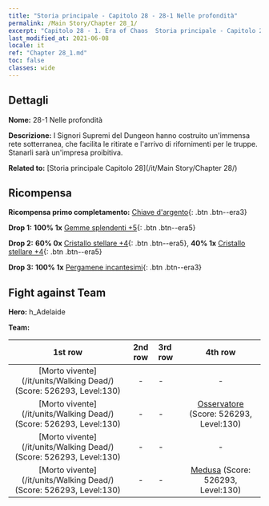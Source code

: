 ```yaml
---
title: "Storia principale - Capitolo 28 - 28-1 Nelle profondità"
permalink: /Main Story/Chapter 28_1/
excerpt: "Capitolo 28 - 1. Era of Chaos  Storia principale - Capitolo 28_1. 28-1 Nelle profondità"
last_modified_at: 2021-06-08
locale: it
ref: "Chapter 28_1.md"
toc: false
classes: wide
---
```


## Dettagli

 **Nome:** 28-1 Nelle profondità

 **Descrizione:** I Signori Supremi del Dungeon hanno costruito un'immensa rete sotterranea, che facilita le ritirate e l'arrivo di rifornimenti per le truppe. Stanarli sarà un'impresa proibitiva.

 **Related to:** [Storia principale Capitolo 28](/it/Main Story/Chapter 28/)

## Ricompensa

 **Ricompensa primo completamento:** [Chiave d'argento](/ItemsIT/con_693/){: .btn .btn--era3}

 **Drop 1:** **100% 1x** [Gemme splendenti +5](/ItemsIT/mat_100/){: .btn .btn--era5}

 **Drop 2:** **60% 0x** [Cristallo stellare +4](/ItemsIT/mat_94/){: .btn .btn--era5}, **40% 1x** [Cristallo stellare +4](/ItemsIT/mat_94/){: .btn .btn--era5}

 **Drop 3:** **100% 1x** [Pergamene incantesimi](/ItemsIT/con_694/){: .btn .btn--era3}


## Fight against Team
 **Hero:** h_Adelaide

 **Team:**


  | 1st row | 2nd row | 3rd row | 4th row |
  |:----:|:----:|:----|:----:|
  | [Morto vivente](/it/units/Walking Dead/) (Score: 526293, Level:130)  | - | - | - |
  | [Morto vivente](/it/units/Walking Dead/) (Score: 526293, Level:130)  | - | - | [Osservatore](/it/units/Beholder/) (Score: 526293, Level:130)  |
  | [Morto vivente](/it/units/Walking Dead/) (Score: 526293, Level:130)  | - | - | - |
  | [Morto vivente](/it/units/Walking Dead/) (Score: 526293, Level:130)  | - | - | [Medusa](/it/units/Medusa/) (Score: 526293, Level:130)  |


